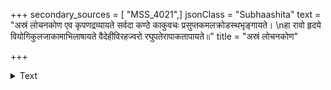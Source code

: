 +++
secondary_sources = [ "MSS_4021",]
jsonClass = "Subhaashita"
text = "अस्रं लोचनकोण एव कृपणद्रव्यायते सर्वदा कण्ठे काकुवचः प्रसुप्तकमलक्रोडस्थभृङ्गायते।  \nहा रावो हृदये वियोगिकुलजाकामाभिलाषायते वैदेहीविरहज्वरो रघुपतेरापाकतापायते॥"
title = "अस्रं लोचनकोण"

+++

<details><summary>Text</summary>

अस्रं लोचनकोण एव कृपणद्रव्यायते सर्वदा कण्ठे काकुवचः प्रसुप्तकमलक्रोडस्थभृङ्गायते।  
हा रावो हृदये वियोगिकुलजाकामाभिलाषायते वैदेहीविरहज्वरो रघुपतेरापाकतापायते॥
</details>
